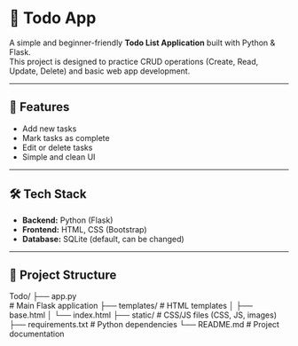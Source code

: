 # 📝 Todo App

A simple and beginner-friendly **Todo List Application** built with Python & Flask.  
This project is designed to practice CRUD operations (Create, Read, Update, Delete) and basic web app development.

---

## 🚀 Features
- Add new tasks  
- Mark tasks as complete 
- Edit or delete tasks  
- Simple and clean UI  

---

## 🛠️ Tech Stack
- **Backend:** Python (Flask)  
- **Frontend:** HTML, CSS (Bootstrap)  
- **Database:** SQLite (default, can be changed)  

---

## 📂 Project Structure
Todo/
├── app.py<br>                  # Main Flask application
├── templates/              # HTML templates
│   ├── base.html
│   └── index.html
├── static/                 # CSS/JS files (CSS, JS, images)
├── requirements.txt        # Python dependencies
└── README.md               # Project documentation




